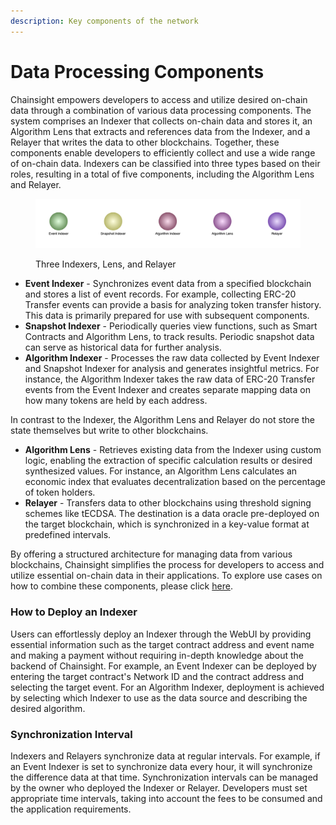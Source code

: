 ```yaml
---
description: Key components of the network
---
```


# Data Processing Components

Chainsight empowers developers to access and utilize desired on-chain data through a combination of various data processing components. The system comprises an Indexer that collects on-chain data and stores it, an Algorithm Lens that extracts and references data from the Indexer, and a Relayer that writes the data to other blockchains. Together, these components enable developers to efficiently collect and use a wide range of on-chain data. Indexers can be classified into three types based on their roles, resulting in a total of five components, including the Algorithm Lens and Relayer.

<figure><img src="../.gitbook/assets/Screenshot 2023-04-26 at 10.42.32.png" alt=""><figcaption><p>Three Indexers, Lens, and Relayer</p></figcaption></figure>

* **Event Indexer** - Synchronizes event data from a specified blockchain and stores a list of event records. For example, collecting ERC-20 Transfer events can provide a basis for analyzing token transfer history. This data is primarily prepared for use with subsequent components.
* **Snapshot Indexer** - Periodically queries view functions, such as Smart Contracts and Algorithm Lens, to track results. Periodic snapshot data can serve as historical data for further analysis.
* **Algorithm Indexer** - Processes the raw data collected by Event Indexer and Snapshot Indexer for analysis and generates insightful metrics. For instance, the Algorithm Indexer takes the raw data of ERC-20 Transfer events from the Event Indexer and creates separate mapping data on how many tokens are held by each address.

In contrast to the Indexer, the Algorithm Lens and Relayer do not store the state themselves but write to other blockchains.

* **Algorithm Lens** - Retrieves existing data from the Indexer using custom logic, enabling the extraction of specific calculation results or desired synthesized values. For instance, an Algorithm Lens calculates an economic index that evaluates decentralization based on the percentage of token holders.
* **Relayer** - Transfers data to other blockchains using threshold signing schemes like tECDSA. The destination is a data oracle pre-deployed on the target blockchain, which is synchronized in a key-value format at predefined intervals.

By offering a structured architecture for managing data from various blockchains, Chainsight simplifies the process for developers to access and utilize essential on-chain data in their applications. To explore use cases on how to combine these components, please click [here](../use-cases/exploring-chainsights-potential/demo1-decentralization-assessment.md).

### How to Deploy an Indexer

Users can effortlessly deploy an Indexer through the WebUI by providing essential information such as the target contract address and event name and making a payment without requiring in-depth knowledge about the backend of Chainsight. For example, an Event Indexer can be deployed by entering the target contract's Network ID and the contract address and selecting the target event. For an Algorithm Indexer, deployment is achieved by selecting which Indexer to use as the data source and describing the desired algorithm.

### Synchronization Interval

Indexers and Relayers synchronize data at regular intervals. For example, if an Event Indexer is set to synchronize data every hour, it will synchronize the difference data at that time. Synchronization intervals can be managed by the owner who deployed the Indexer or Relayer. Developers must set appropriate time intervals, taking into account the fees to be consumed and the application requirements.



